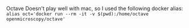 Octave Doesn't play well with mac, so I used the following docker alias: 
`alias oct='docker run --rm -it -v $(pwd):/home/octave openmicroscopy/octave'`